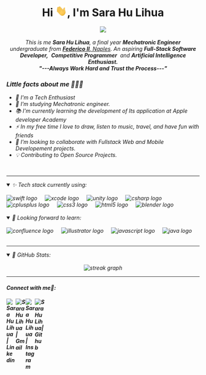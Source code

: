 <h1 align="center">Hi <img src="https://raw.githubusercontent.com/ABSphreak/ABSphreak/master/gifs/Hi.gif" width="30px">, I'm Sara Hu Lihua</h1>
<p align="center">
  <a href="https://github.com/Ratheshan03/readme-typing-svg"><img src="https://readme-typing-svg.herokuapp.com?lines=Computer+Science+Undergraduate;Full+Stack+Software+Developer;DS%20|%20AI%20|%20ML%20Enthusiast;Aspiring+Learner&center=true&width=500&height=50"></a>
</p>

<p align="center">
  <em>
    This is me <b>Sara Hu Lihua</b>, a final year <b>Mechatronic Engineer</b> undergraduate from <a href="https://ingegneria-meccatronica.dieti.unina.it/index.php/it/"> <b>Federico II</b>, Naples</a>.
    An aspiring <b>Full-Stack Software Developer,</b>&nbsp; <b>Competitive Programmer</b>&nbsp; and <b> Artificial Intelligence Enthusiast.</b> 
  <br>
  <b><i>"---Always Work Hard and Trust the Process---"</i></b>
</p>

<h3>Little facts about me 👩🏻‍💼</h3>

- 🧞 I'm a Tech Enthusiast 
- 🔭 I’m studying Mechatronic engineer.
- 📚 I'm currently learning the development of Its application at Apple developer Academy
- ⚡ In my free time I love to draw, listen to music, travel, and have fun with friends
- 👯 I’m looking to collaborate with Fullstack Web and Mobile Developement projects.
- 💡 Contributing to Open Source Projects.


<br>

---

<details open="">
<summary>
  ✨ Tech stack currently using:
</summary>
   <br>

  <div align="left">
  <img src="https://cdn.jsdelivr.net/gh/devicons/devicon/icons/swift/swift-original.svg" height="40" alt="swift logo"  />
  <img width="12" />
  <img src="https://cdn.jsdelivr.net/gh/devicons/devicon/icons/xcode/xcode-original.svg" height="40" alt="xcode logo"  />
  <img width="12" />
  <img src="https://cdn.jsdelivr.net/gh/devicons/devicon/icons/unity/unity-original.svg" height="40" alt="unity logo"  />
  <img width="12" />
  <img src="https://cdn.jsdelivr.net/gh/devicons/devicon/icons/csharp/csharp-original.svg" height="40" alt="csharp logo"  />
  <img width="12" />
  <img src="https://cdn.jsdelivr.net/gh/devicons/devicon/icons/cplusplus/cplusplus-original.svg" height="40" alt="cplusplus logo"  />
  <img width="12" />
  <img src="https://cdn.jsdelivr.net/gh/devicons/devicon/icons/css3/css3-original.svg" height="40" alt="css3 logo"  />
  <img width="12" />
  <img src="https://cdn.jsdelivr.net/gh/devicons/devicon/icons/html5/html5-original.svg" height="40" alt="html5 logo"  />
  <img width="12" />
  <img src="https://cdn.jsdelivr.net/gh/devicons/devicon/icons/blender/blender-original.svg" height="40" alt="blender logo"  />
</div>

</details>
<br>

<details open="">
<summary>
  🌱 Looking forward to learn:
</summary>
   <br>
 <img src="https://cdn.jsdelivr.net/gh/devicons/devicon/icons/confluence/confluence-original.svg" height="40" alt="confluence logo"  />
  <img width="12" />
  <img src="https://cdn.jsdelivr.net/gh/devicons/devicon/icons/illustrator/illustrator-plain.svg" height="40" alt="illustrator logo"  />
  <img width="12" />
  <img src="https://cdn.jsdelivr.net/gh/devicons/devicon/icons/javascript/javascript-original.svg" height="40" alt="javascript logo"  />
  <img width="12" />
  <img src="https://cdn.jsdelivr.net/gh/devicons/devicon/icons/java/java-original.svg" height="40" alt="java logo"  />
</details>
<br>

---

<details open="">
<summary>
 📔 GitHub Stats:
</summary>
<br>
<div align="center">
  <img src="https://streak-stats.demolab.com?user=saraHuLihua&locale=en&mode=daily&theme=dark&hide_border=false&border_radius=5&order=3" height="220" alt="streak graph"  />
</div>
</details>

---

<h4> Connect with me🤝: <h4>
  </hr>
  <a href="https://www.linkedin.com/in/lihua-hu-6bb70519a/">
   <img align="left" alt="Sara Hu Lihua | Linkedin" width="24px" src="https://www.vectorlogo.zone/logos/linkedin/linkedin-icon.svg" />
  </a>
  <a href="mailto:saralihua.sh@gmail.com">
    <img align="left" alt="Sara Hu Lihua | Gmail" width="26px" src="https://www.vectorlogo.zone/logos/gmail/gmail-icon.svg" />
  </a>
  <a href="https://www.instagram.com/sara_hu_lihua/">
    <img align="left" alt="Sara Hu Lihua | Instagram" width="24px" src="https://www.vectorlogo.zone/logos/instagram/instagram-icon.svg" />
  </a>
   <a href="[https://github.com/Ratheshan03](https://github.com/SaraHuLihua)">
    <img align="left" alt="Sara Hu Lihua| Github" width="26px" src="https://www.vectorlogo.zone/logos/github/github-tile.svg" />
  </a>
  <br>
  

